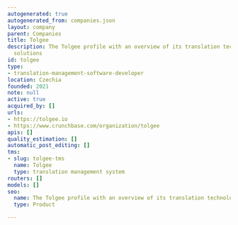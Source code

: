 ```yaml
---
autogenerated: true
autogenerated_from: companies.json
layout: company
parent: Companies
title: Tolgee
description: The Tolgee profile with an overview of its translation technologies and
  solutions
id: tolgee
type:
- translation-management-software-developer
location: Czechia
founded: 2021
note: null
active: true
acquired_by: []
urls:
- https://tolgee.io
- https://www.crunchbase.com/organization/tolgee
apis: []
quality_estimation: []
automatic_post_editing: []
tms:
- slug: tolgee-tms
  name: Tolgee
  type: translation management system
routers: []
models: []
seo:
  name: The Tolgee profile with an overview of its translation technologies and solutions
  type: Product

---
```


